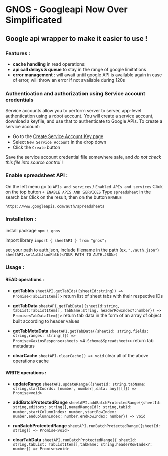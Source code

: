 # GNOS - Googleapi Now Over Simplificated

## Google api wrapper to make it easier to use !

### Features :

- **cache handling** in read operations
- **api call delays & queue** to stay in the range of google limitations
- **error management** : will await until google API is available again in case of error, will throw an error if not available during 120s

### Authentication and authorization using Service account credentials

Service accounts allow you to perform server to server, app-level authentication using a robot account.  You will create a service account, download a keyfile, and use that to authenticate to Google APIs.  To create a service account:
- Go to the [Create Service Account Key page](https://console.cloud.google.com/apis/credentials/serviceaccountkey)
- Select `New Service Account` in the drop down
- Click the `Create` button

Save the service account credential file somewhere safe, and *do not check this file into source control* ! 

### Enable spreadsheet API :

On the left menu go to `APIs and services` / `Enabled APIs and services`
Click on the top button `+ ENABLE APIS AND SERVICES`
Type `spreadsheet` in the search bar
Click on the result, then on the button `ENABLE`

`https://www.googleapis.com/auth/spreadsheets`

### Installation :

install package
`npm i gnos`

import library
`import { sheetAPI } from "gnos";`

set your path to auth.json, include filename in the path (ex. `"./auth.json"`)
`sheetAPI.setAuthJsonPath(<YOUR PATH TO AUTH.JSON>)`

### Usage :

#### READ operations :

- **getTabIds**
`sheetAPI.getTabIds({sheetId:string}) => Promise<TabListItem[]>`
return list of sheet tabs with their respective IDs

- **getTabData**
`sheetAPI.getTabData({sheetId:string, tabList:TabListItem[], tabName:string, headerRowIndex?:number}) => Promise<TabDataItem[]>`
return tab data in the form of an array of object built according to header values

- **getTabMetaData**
`sheetAPI.getTabData({sheetId: string,fields: string,ranges: string[]}) => Promise<GaxiosResponse<sheets_v4.Schema$Spreadsheet>>`
return tab metadatas

- **clearCache**
`sheetAPI.clearCache() => void`
clear all of the above operations cache

#### WRITE operations :

- **updateRange**
`sheetAPI.updateRange({sheetId: string,tabName: string,startCoords: [number, number],data: any[][]}) => Promise<void>`

- **addBatchProtectedRange**
`sheetAPI.addBatchProtectedRange({sheetId: string,editors: string[],namedRangeId?: string,tabId: number,startColumnIndex: number,startRowIndex: number,endColumnIndex: number,endRowIndex: number}) => void`

- **runBatchProtectedRange**
`sheetAPI.runBatchProtectedRange({sheetId: string}) => Promise<void>`

- **clearTabData**
`sheetAPI.runBatchProtectedRange({ sheetId: string,tabList: TabListItem[],tabName: string,headerRowIndex?: number}) => Promise<void>`

